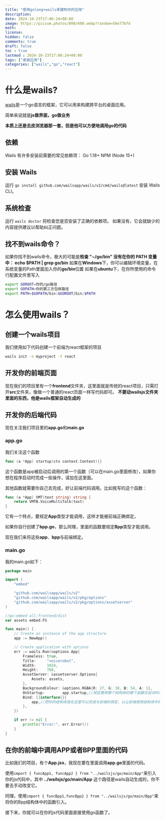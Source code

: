 ```yaml
---
title: "使用golang+wails来建构你的应用"
description: 
date: 2024-10-23T17:06:24+08:00
image: https://picsum.photos/800/600.webp?random=56e77bfd
math: 
license: 
hidden: false
comments: true
draft: false
toc : true
lastmod : 2024-10-23T17:06:24+08:00
tags: ["桌面应用"]
categories: ["wails","go","react"]
---
```


# 什么是wails?
[wails](https://wails.io/zh-Hans/)是一个go语言的框架，它可以用来构建跨平台的桌面应用。

简单来说就是**js做界面，go做业务**

**本质上还是去皮浏览器那一套，但是他可以方便地调用go的代码**
## 依赖
Wails 有许多安装前需要的常见依赖项：
Go 1.18+
NPM (Node 15+)

## 安装 Wails
运行 `go install github.com/wailsapp/wails/v2/cmd/wails@latest` 安装 Wails CLI。

## 系统检查
运行 `wails doctor` 将检查您是否安装了正确的依赖项。 如果没有，它会就缺少的内容提供建议以帮助纠正问题。

## 找不到wails命令？
如果你找不到wails命令，极大的可能是**检查 "~/go/bin" 没有在你的 PATH 变量中： echo $PATH | grep go/bin**
如果在**Windows**下，你可以编辑环境变量，在系统变量的Path里面加入你的**go/bin**位置
如果在**ubuntu**下，在你所使用的命令行配置文件里写入
~~~bash
export GOROOT=你的/go路径
export GOPATH=你的第三方包体路径
export PATH=$GOPATH/bin:$GOROOT/bin:$PATH
~~~

# 怎么使用wails？

## 创建一个wails项目
我们使用如下代码创建一个前端为react框架的项目
~~~bash
wails init -n myproject -t react
~~~
## 开发你的前端页面
现在我们的项目里有一个**frontend**文件夹，这里面就是传统的react项目，只需打开**src**文件夹，像做一个普通的react页面一样写代码即可。
**不要动wailsjs文件夹里面的东西，他是wails框架自动生成的**
## 开发你的后端代码
现在关注我们项目里的**app.go**和**main.go**

### app.go
我们关注这个函数
~~~go
func (a *App) startup(ctx context.Context){}
~~~
这个函数是app被启动后调用的第一个函数（可以在main.go里面修改），如果你想在程序启动时完成一些操作，请加在这里面。

其他函数就需要你自己去完成，好让前端代码调用。比如我写的这个函数：
~~~go
func (a *App) VMT(text string) string {
	return VMTB.VoiceMultiTalk(text)
}
~~~
它有一个特点，要规定**App**类型才能调用，这样才能被前端正确绑定。

如果你自行创建了**bpp.go**，那么同理，里面的函数要规定**Bpp**类型才能调用。

现在我们来将这些**app**、**bpp**与前端绑定。

### main.go
我的main.go如下：
~~~go
package main

import (
	"embed"

	"github.com/wailsapp/wails/v2"
	"github.com/wailsapp/wails/v2/pkg/options"
	"github.com/wailsapp/wails/v2/pkg/options/assetserver"
)

//go:embed all:frontend/dist
var assets embed.FS

func main() {
	// Create an instance of the app structure
	app := NewApp()

	// Create application with options
	err := wails.Run(&options.App{
		Frameless: true,
		Title:     "voicerobot",
		Width:     1024,
		Height:    768,
		AssetServer: &assetserver.Options{
			Assets: assets,
		},
		BackgroundColour: &options.RGBA{R: 27, G: 38, B: 54, A: 1},
		OnStartup:        app.startup,//规定要用哪个结构体的哪个函数在启动时被调用
		Bind: []interface{}{
			app,//把你的结构体放在这里可以完成与前端的绑定，以让前端使用结构体中的函数
		},
	})

	if err != nil {
		println("Error:", err.Error())
	}
}
~~~
## 在你的前端中调用APP或者BPP里面的代码
比如我们的项目，有个**App.jsx**，我现在要在里面调用**app.go**里面的代码。

使用`import { funcApp1, funcApp2 } from "../wailsjs/go/main/App"`来引入你的js代码中，其中 **../wailsjs/go/main/App** 这个路径是wails自动生成的，你不要去手动改变它。

同理，使用`import { funcBpp1,funcBpp2 } from "../wailsjs/go/main/Bpp"`来将你的Bpp结构体中的函数引入。

接下来，你就可以在你的js代码里面直接使用go函数了。